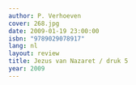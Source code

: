 ```yaml
---
author: P. Verhoeven
cover: 268.jpg
date: 2009-01-19 23:00:00
isbn: "9789029078917"
lang: nl
layout: review
title: Jezus van Nazaret / druk 5
year: 2009
---
```

